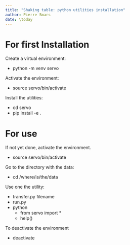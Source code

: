 ```yaml
---
title: "Shaking table: python utilities installation"
author: Pierre Smars
date: \today
---
```


# For first Installation

Create a virtual environment:

- python -m venv servo

Activate the environment:

- source servo/bin/activate

Install the utilities:

- cd servo
- pip install -e .

# For use

If not yet done, activate the environment.

- source servo/bin/activate

Go to the directory with the data:

- cd /where/is/the/data

Use one the utility:

- transfer.py filename
- run.py
- python
	- from servo import * 
	- help()

To deactivate the environment

- deactivate
